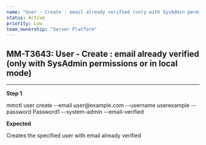 ```yaml
---
name: "User - Create : email already verified (only with SysAdmin permissions or in local mode)"
status: Active
priority: Low
team_ownership: "Server Platform"
---
```


## MM-T3643: User - Create : email already verified (only with SysAdmin permissions or in local mode)

---

**Step 1**

mmctl user create --email user\@example.com --username userexample --password Password1 --system-admin --email-verified

**Expected**

Creates the specified user with email already verified
